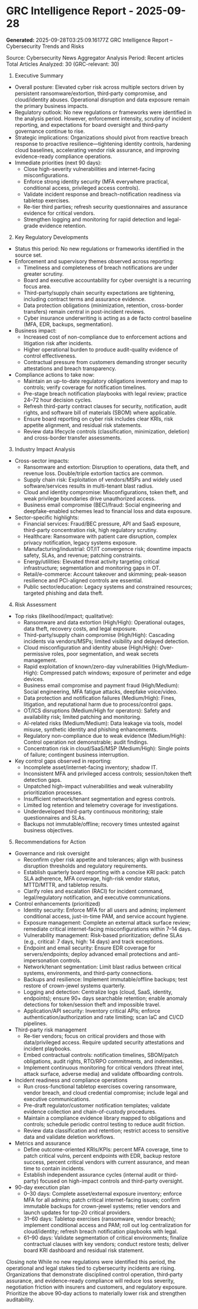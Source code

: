 # GRC Intelligence Report - 2025-09-28
**Generated:** 2025-09-28T03:25:09.16177Z
GRC Intelligence Report – Cybersecurity Trends and Risks

Source: Cybersecurity News Aggregator
Analysis Period: Recent articles
Total Articles Analyzed: 30 (GRC-relevant: 30)

1) Executive Summary
- Overall posture: Elevated cyber risk across multiple sectors driven by persistent ransomware/extortion, third‑party compromise, and cloud/identity abuses. Operational disruption and data exposure remain the primary business impacts.
- Regulatory outlook: No new regulations or frameworks were identified in the analysis period. However, enforcement intensity, scrutiny of incident reporting, and expectations for board oversight and third‑party governance continue to rise.
- Strategic implications: Organizations should pivot from reactive breach response to proactive resilience—tightening identity controls, hardening cloud baselines, accelerating vendor risk assurance, and improving evidence-ready compliance operations.
- Immediate priorities (next 90 days):
  - Close high-severity vulnerabilities and internet-facing misconfigurations.
  - Enforce strong identity security (MFA everywhere practical, conditional access, privileged access controls).
  - Validate incident response and breach-notification readiness via tabletop exercises.
  - Re-tier third parties; refresh security questionnaires and assurance evidence for critical vendors.
  - Strengthen logging and monitoring for rapid detection and legal-grade evidence retention.

2) Key Regulatory Developments
- Status this period: No new regulations or frameworks identified in the source set.
- Enforcement and supervisory themes observed across reporting:
  - Timeliness and completeness of breach notifications are under greater scrutiny.
  - Board and executive accountability for cyber oversight is a recurring focus area.
  - Third-party/supply chain security expectations are tightening, including contract terms and assurance evidence.
  - Data protection obligations (minimization, retention, cross-border transfers) remain central in post-incident reviews.
  - Cyber insurance underwriting is acting as a de facto control baseline (MFA, EDR, backups, segmentation).
- Business impact:
  - Increased cost of non-compliance due to enforcement actions and litigation risk after incidents.
  - Higher operational burden to produce audit-quality evidence of control effectiveness.
  - Contractual pressure from customers demanding stronger security attestations and breach transparency.
- Compliance actions to take now:
  - Maintain an up-to-date regulatory obligations inventory and map to controls; verify coverage for notification timelines.
  - Pre-stage breach notification playbooks with legal review; practice 24–72 hour decision cycles.
  - Refresh third-party contract clauses for security, notification, audit rights, and software bill of materials (SBOM) where applicable.
  - Ensure board reporting on cyber risk includes clear KRIs, risk appetite alignment, and residual risk statements.
  - Review data lifecycle controls (classification, minimization, deletion) and cross-border transfer assessments.

3) Industry Impact Analysis
- Cross-sector impacts:
  - Ransomware and extortion: Disruption to operations, data theft, and revenue loss. Double/triple extortion tactics are common.
  - Supply chain risk: Exploitation of vendors/MSPs and widely used software/services results in multi-tenant blast radius.
  - Cloud and identity compromise: Misconfigurations, token theft, and weak privilege boundaries drive unauthorized access.
  - Business email compromise (BEC)/fraud: Social engineering and deepfake-enabled schemes lead to financial loss and data exposure.
- Sector-specific highlights:
  - Financial services: Fraud/BEC pressure, API and SaaS exposure, third-party concentration risk, high regulatory scrutiny.
  - Healthcare: Ransomware with patient care disruption, complex privacy notification, legacy systems exposure.
  - Manufacturing/industrial: OT/IT convergence risk; downtime impacts safety, SLAs, and revenue; patching constraints.
  - Energy/utilities: Elevated threat activity targeting critical infrastructure; segmentation and monitoring gaps in OT.
  - Retail/e-commerce: Account takeover and skimming; peak-season resilience and PCI-aligned controls are essential.
  - Public sector/education: Legacy systems and constrained resources; targeted phishing and data theft.

4) Risk Assessment
- Top risks (likelihood/impact; qualitative):
  - Ransomware and data extortion (High/High): Operational outages, data theft, recovery costs, and legal exposure.
  - Third-party/supply chain compromise (High/High): Cascading incidents via vendors/MSPs; limited visibility and delayed detection.
  - Cloud misconfiguration and identity abuse (High/High): Over-permissive roles, poor segmentation, and weak secrets management.
  - Rapid exploitation of known/zero-day vulnerabilities (High/Medium-High): Compressed patch windows; exposure of perimeter and edge devices.
  - Business email compromise and payment fraud (High/Medium): Social engineering, MFA fatigue attacks, deepfake voice/video.
  - Data protection and notification failures (Medium/High): Fines, litigation, and reputational harm due to process/control gaps.
  - OT/ICS disruptions (Medium/High for operators): Safety and availability risk; limited patching and monitoring.
  - AI-related risks (Medium/Medium): Data leakage via tools, model misuse, synthetic identity and phishing enhancements.
  - Regulatory non-compliance due to weak evidence (Medium/High): Control operation not demonstrable; audit findings.
  - Concentration risk in cloud/SaaS/MSP (Medium/High): Single points of failure; contingent business interruption.
- Key control gaps observed in reporting:
  - Incomplete asset/internet-facing inventory; shadow IT.
  - Inconsistent MFA and privileged access controls; session/token theft detection gaps.
  - Unpatched high-impact vulnerabilities and weak vulnerability prioritization processes.
  - Insufficient network/tenant segmentation and egress controls.
  - Limited log retention and telemetry coverage for investigations.
  - Underdeveloped third-party continuous monitoring; stale questionnaires and SLAs.
  - Backups not immutable/offline; recovery times untested against business objectives.

5) Recommendations for Action
- Governance and risk oversight
  - Reconfirm cyber risk appetite and tolerances; align with business disruption thresholds and regulatory requirements.
  - Establish quarterly board reporting with a concise KRI pack: patch SLA adherence, MFA coverage, high-risk vendor status, MTTD/MTTR, and tabletop results.
  - Clarify roles and escalation (RACI) for incident command, legal/regulatory notification, and executive communications.
- Control enhancements (prioritized)
  - Identity security: Enforce MFA for all users and admins; implement conditional access, just-in-time PAM, and service account hygiene.
  - Exposure management: Complete an external attack surface review; remediate critical internet-facing misconfigurations within 7–14 days.
  - Vulnerability management: Risk-based prioritization; define SLAs (e.g., critical: 7 days, high: 14 days) and track exceptions.
  - Endpoint and email security: Ensure EDR coverage for servers/endpoints; deploy advanced email protections and anti-impersonation controls.
  - Network/tenant segmentation: Limit blast radius between critical systems, environments, and third-party connections.
  - Backups and resilience: Implement immutable/offline backups; test restore of crown-jewel systems quarterly.
  - Logging and detection: Centralize logs (cloud, SaaS, identity, endpoints); ensure 90+ days searchable retention; enable anomaly detections for token/session theft and impossible travel.
  - Application/API security: Inventory critical APIs; enforce authentication/authorization and rate limiting; scan IaC and CI/CD pipelines.
- Third-party risk management
  - Re-tier vendors; focus on critical providers and those with data/privileged access. Require updated security attestations and incident playbooks.
  - Embed contractual controls: notification timelines, SBOM/patch obligations, audit rights, RTO/RPO commitments, and indemnities.
  - Implement continuous monitoring for critical vendors (threat intel, attack surface, adverse media) and validate offboarding controls.
- Incident readiness and compliance operations
  - Run cross-functional tabletop exercises covering ransomware, vendor breach, and cloud credential compromise; include legal and executive communications.
  - Pre-draft regulator/customer notification templates; validate evidence collection and chain-of-custody procedures.
  - Maintain a compliance evidence library mapped to obligations and controls; schedule periodic control testing to reduce audit friction.
  - Review data classification and retention; restrict access to sensitive data and validate deletion workflows.
- Metrics and assurance
  - Define outcome-oriented KRIs/KPIs: percent MFA coverage, time to patch critical vulns, percent endpoints with EDR, backup restore success, percent critical vendors with current assurance, and mean time to contain incidents.
  - Establish independent assurance cycles (internal audit or third-party) focused on high-impact controls and third-party oversight.
- 90-day execution plan
  - 0–30 days: Complete asset/external exposure inventory; enforce MFA for all admins; patch critical internet-facing issues; confirm immutable backups for crown-jewel systems; retier vendors and launch updates for top-20 critical providers.
  - 31–60 days: Tabletop exercises (ransomware, vendor breach); implement conditional access and PAM; roll out log centralization for cloud/identity; refresh breach notification playbooks with legal.
  - 61–90 days: Validate segmentation of critical environments; finalize contractual clauses with key vendors; conduct restore tests; deliver board KRI dashboard and residual risk statement.

Closing note
While no new regulations were identified this period, the operational and legal stakes tied to cybersecurity incidents are rising. Organizations that demonstrate disciplined control operation, third‑party assurance, and evidence-ready compliance will reduce loss severity, negotiation friction with insurers and customers, and regulatory exposure. Prioritize the above 90‑day actions to materially lower risk and strengthen auditability.
